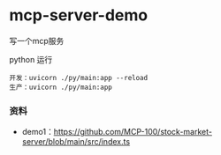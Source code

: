 # mcp-server-demo
写一个mcp服务


python 运行

```
开发：uvicorn ./py/main:app --reload   
生产：uvicorn ./py/main:app

```

### 资料
* demo1：https://github.com/MCP-100/stock-market-server/blob/main/src/index.ts